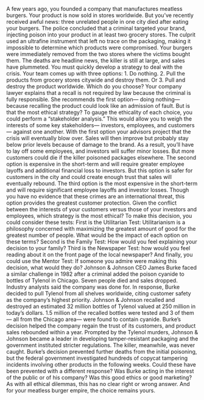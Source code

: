 A few years ago, you founded a company that manufactures meatless burgers. Your product is now sold  in stores worldwide. But you’ve recently received awful news: three unrelated people in one city died after eating your burgers. The police concluded that a criminal  targeted your brand, injecting poison into your product  in at least two grocery stores. The culprit used an ultrafine instrument  that left no trace on the packaging, making it impossible to determine  which products were compromised. Your burgers were immediately removed from the two stores where the victims bought them. The deaths are headline news, the killer is still at large,  and sales have plummeted. You must quickly develop a strategy  to deal with the crisis. Your team comes up with three options: 1. Do nothing. 2. Pull the products from grocery stores  citywide and destroy them. Or 3. Pull and destroy  the product worldwide. Which do you choose? Your company lawyer explains  that a recall is not required by law because the criminal is fully responsible. She recommends the first option—  doing nothing— because recalling the product  could look like an admission of fault. But is that the most ethical strategy? To gauge the ethicality of each choice, you could perform  a “stakeholder analysis.” This would allow you to weigh  the interests of some key stakeholders— investors, employees, and customers— against one another. With the first option your advisors project that the crisis  will eventually blow over. Sales will then improve but probably  stay below prior levels because of damage to the brand. As a result, you’ll have to lay off  some employees, and investors will suffer minor losses. But more customers could die  if the killer poisoned packages elsewhere. The second option is expensive in the short-term and will require greater employee layoffs and additional financial loss  to investors. But this option is safer  for customers in the city and could create enough trust  that sales will eventually rebound. The third option is the most expensive  in the short-term and will require significant  employee layoffs and investor losses. Though you have no evidence that these crimes are an international threat, this option provides the greatest customer protection. Given the conflict between the interests of your customers versus those of your investors  and employees, which strategy is the most ethical? To make this decision,  you could consider these tests: First is the Utilitarian Test: Utilitarianism is a philosophy concerned with maximizing the greatest amount  of good for the greatest number of people. What would be the impact of each option on these terms? Second is the Family Test: How would you feel explaining your decision to your family? Third is the Newspaper Test: how would you feel reading about it  on the front page of the local newspaper? And finally, you could use  the Mentor Test: If someone you admire were making  this decision, what would they do? Johnson & Johnson CEO James Burke  faced a similar challenge in 1982 after a criminal added the poison cyanide to bottles of Tylenol in Chicago. Seven people died and sales dropped. Industry analysts said  the company was done for. In response, Burke decided to pull Tylenol from all shelves worldwide, citing customer safety  as the company’s highest priority. Johnson & Johnson recalled and destroyed an estimated 32 million bottles of Tylenol valued at 250 million in today’s dollars. 1.5 million of the recalled bottles  were tested and 3 of them— all from the Chicago area— were found to contain cyanide. Burke’s decision helped the company  regain the trust of its customers, and product sales rebounded within a year. Prompted by the Tylenol murders,  Johnson & Johnson became a leader in developing tamper-resistant packaging and the government instituted  stricter regulations. The killer, meanwhile, was never caught. Burke’s decision prevented further deaths from the initial poisoning, but the federal government investigated hundreds of copycat tampering incidents involving other products  in the following weeks. Could these have been prevented  with a different response? Was Burke acting in the interest  of the public or of his company? Was this good ethics or good marketing? As with all ethical dilemmas,  this has no clear right or wrong answer. And for your meatless burger empire, the choice remains yours. 